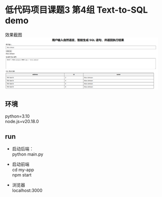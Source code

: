 # 低代码项目课题3 第4组 Text-to-SQL demo

效果截图
![alt text](image.png)

## 环境  
python=3.10  
node.js=v20.18.0  

## run  
* 启动后端：  
python main.py  

* 启动前端  
cd my-app  
npm start  

* 浏览器  
localhost:3000
